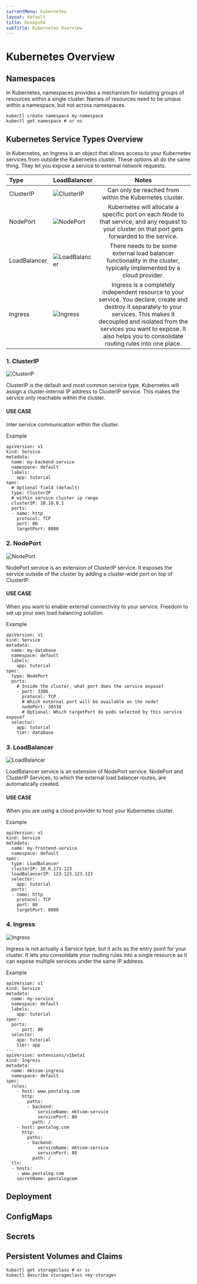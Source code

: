 ```yaml
---
currentMenu: kubernetes
layout: default
title: Devops04
subTitle: Kubernetes Overview
---
```


# Kubernetes Overview

## Namespaces

In Kubernetes, namespaces provides a mechanism for isolating groups of resources within a single cluster. Names of resources need to be unique within a namespace, but not across namespaces. 

```
kubectl create namespace my-namespace
kubectl get namespace # or ns
```

## Kubernetes Service Types Overview

In Kubernetes, an Ingress is an object that allows access to your Kubernetes services from outside the Kubernetes cluster.
These options all do the same thing. They let you expose a service to external network requests.

| Type | LoadBalancer | Notes |
| :--- | --- | :--: |
| ClusterIP | ![ClusterIP](https://raw.githubusercontent.com/c4xp/Devops04/master/assets/clusterip.png) | Can only be reached from within the Kubernetes cluster. |
| NodePort | ![NodePort](https://raw.githubusercontent.com/c4xp/Devops04/master/assets/nodeport.png) | Kubernetes will allocate a specific port on each Node to that service, and any request to your cluster on that port gets forwarded to the service. |
| LoadBalancer | ![LoadBalancer](https://raw.githubusercontent.com/c4xp/Devops04/master/assets/loadbalancer.png) | There needs to be some external load balancer functionality in the cluster, typically implemented by a cloud provider. |
| Ingress | ![Ingress](https://raw.githubusercontent.com/c4xp/Devops04/master/assets/ingress.png) | Ingress is a completely independent resource to your service. You declare, create and destroy it separately to your services. This makes it decoupled and isolated from the services you want to expose. It also helps you to consolidate routing rules into one place. |

<!---
https://qiita.com/yosshi_/items/2db0a0e66a16711bfe5f
-->

### 1. ClusterIP

![ClusterIP](https://raw.githubusercontent.com/c4xp/Devops04/master/assets/clusterip.png)

ClusterIP is the default and most common service type.
Kubernetes will assign a cluster-internal IP address to ClusterIP service. This makes the service only reachable within the cluster.

#### **USE CASE**
Inter service communication within the cluster.

Example
```
apiVersion: v1
kind: Service
metadata:
  name: my-backend-service
  namespace: default
  labels:
    app: tutorial
spec:
  # Optional field (default)
  type: ClusterIP
  # within service cluster ip range
  clusterIP: 10.10.0.1
  ports:
  - name: http
    protocol: TCP
    port: 80
    targetPort: 8080
```

### 2. NodePort

![NodePort](https://raw.githubusercontent.com/c4xp/Devops04/master/assets/nodeport.png)

NodePort service is an extension of ClusterIP service.
It exposes the service outside of the cluster by adding a cluster-wide port on top of ClusterIP.

#### **USE CASE**
When you want to enable external connectivity to your service.
Freedom to set up your own load balancing solution.

Example
```
apiVersion: v1
kind: Service
metadata:
  name: my-database
  namespace: default
  labels:
    app: tutorial
spec:
  type: NodePort
  ports:
    # Inside the cluster, what port does the service expose?
    - port: 3306
      protocol: TCP
      # Which external port will be available on the node?
      nodePort: 30336
      # Optional: Which targetPort do pods selected by this service expose?
  selector:
    app: tutorial
    tier: database
```

### 3. LoadBalancer

![LoadBalancer](https://raw.githubusercontent.com/c4xp/Devops04/master/assets/loadbalancer.png)

LoadBalancer service is an extension of NodePort service. NodePort and ClusterIP Services, to which the external load balancer routes, are automatically created.

#### **USE CASE**
When you are using a cloud provider to host your Kubernetes cluster.

Example
```
apiVersion: v1
kind: Service
metadata:
  name: my-frontend-service
  namespace: default
spec:
  type: LoadBalancer
  clusterIP: 10.0.171.123
  loadBalancerIP: 123.123.123.123
  selector:
    app: tutorial
  ports:
  - name: http
    protocol: TCP
    port: 80
    targetPort: 8080
```

### 4. Ingress

![Ingress](https://raw.githubusercontent.com/c4xp/Devops04/master/assets/ingress.png)

Ingress is not actually a Service type, but it acts as the entry point for your cluster. It lets you consolidate your routing rules into a single resource as it can expose multiple services under the same IP address.

Example
```
apiVersion: v1
kind: Service
metadata:
  name: my-service
  namespace: default
  labels:
    app: tutorial
spec:
  ports:
    - port: 80
  selector:
    app: tutorial
    tier: app
---
apiVersion: extensions/v1beta1
kind: Ingress
metadata:
  name: mktcom-ingress
  namespace: default
spec:
  rules:
    - host: www.pentalog.com
      http:
        paths:
        - backend:
            serviceName: mktcom-service
            servicePort: 80
          path: /
    - host: pentalog.com
      http:
        paths:
        - backend:
            serviceName: mktcom-service
            servicePort: 80
          path: /
  tls:
  - hosts:
    - www.pentalog.com
    secretName: pentalogcom
```

## Deployment



## ConfigMaps

## Secrets

## Persistent Volumes and Claims

```
kubectl get storageclass # or sc
kubectl describe storageclass <my-storage>
```